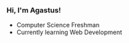 <h3>Hi, I'm Agastus!</h3>
<ul>
  <li>Computer Science Freshman</li>
  <li>Currently learning Web Development</li>
</ul>

<!---
agastus047/agastus047 is a ✨ special ✨ repository because its `README.md` (this file) appears on your GitHub profile.
You can click the Preview link to take a look at your changes.
--->
